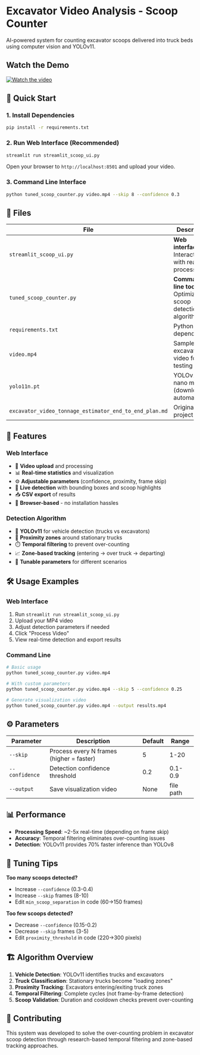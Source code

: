 # Excavator Video Analysis - Scoop Counter

AI-powered system for counting excavator scoops delivered into truck beds using computer vision and YOLOv11.

## Watch the Demo
[![Watch the video](https://youtu.be/FOclvHkpBvY)](https://youtu.be/FOclvHkpBvY)


## 🚀 Quick Start

### 1. Install Dependencies
```bash
pip install -r requirements.txt
```

### 2. Run Web Interface (Recommended)
```bash
streamlit run streamlit_scoop_ui.py
```
Open your browser to `http://localhost:8501` and upload your video.

### 3. Command Line Interface
```bash
python tuned_scoop_counter.py video.mp4 --skip 8 --confidence 0.3
```

## 📁 Files

| File | Description |
|------|-------------|
| `streamlit_scoop_ui.py` | **Web interface** - Interactive UI with real-time processing |
| `tuned_scoop_counter.py` | **Command line tool** - Optimized scoop detection algorithm |
| `requirements.txt` | Python dependencies |
| `video.mp4` | Sample excavator video for testing |
| `yolo11n.pt` | YOLOv11 nano model (downloaded automatically) |
| `excavator_video_tonnage_estimator_end_to_end_plan.md` | Original project plan |

## 🎯 Features

### Web Interface
- 🎥 **Video upload** and processing
- 📊 **Real-time statistics** and visualization
- ⚙️ **Adjustable parameters** (confidence, proximity, frame skip)
- 🎯 **Live detection** with bounding boxes and scoop highlights
- 📥 **CSV export** of results
- 📱 **Browser-based** - no installation hassles

### Detection Algorithm
- 🤖 **YOLOv11** for vehicle detection (trucks vs excavators)
- 🎯 **Proximity zones** around stationary trucks
- ⏱️ **Temporal filtering** to prevent over-counting
- 📈 **Zone-based tracking** (entering → over truck → departing)
- 🔧 **Tunable parameters** for different scenarios

## 🛠️ Usage Examples

### Web Interface
1. Run `streamlit run streamlit_scoop_ui.py`
2. Upload your MP4 video
3. Adjust detection parameters if needed
4. Click "Process Video"
5. View real-time detection and export results

### Command Line
```bash
# Basic usage
python tuned_scoop_counter.py video.mp4

# With custom parameters
python tuned_scoop_counter.py video.mp4 --skip 5 --confidence 0.25

# Generate visualization video
python tuned_scoop_counter.py video.mp4 --output results.mp4
```

## ⚙️ Parameters

| Parameter | Description | Default | Range |
|-----------|-------------|---------|-------|
| `--skip` | Process every N frames (higher = faster) | 5 | 1-20 |
| `--confidence` | Detection confidence threshold | 0.2 | 0.1-0.9 |
| `--output` | Save visualization video | None | file path |

## 📊 Performance

- **Processing Speed**: ~2-5x real-time (depending on frame skip)
- **Accuracy**: Temporal filtering eliminates over-counting issues
- **Detection**: YOLOv11 provides 70% faster inference than YOLOv8

## 🔧 Tuning Tips

**Too many scoops detected?**
- Increase `--confidence` (0.3-0.4)
- Increase `--skip` frames (8-10)
- Edit `min_scoop_separation` in code (60→150 frames)

**Too few scoops detected?**
- Decrease `--confidence` (0.15-0.2)  
- Decrease `--skip` frames (3-5)
- Edit `proximity_threshold` in code (220→300 pixels)

## 🏗️ Algorithm Overview

1. **Vehicle Detection**: YOLOv11 identifies trucks and excavators
2. **Truck Classification**: Stationary trucks become "loading zones"
3. **Proximity Tracking**: Excavators entering/exiting truck zones
4. **Temporal Filtering**: Complete cycles (not frame-by-frame detection)
5. **Scoop Validation**: Duration and cooldown checks prevent over-counting

## 🤝 Contributing

This system was developed to solve the over-counting problem in excavator scoop detection through research-based temporal filtering and zone-based tracking approaches.
